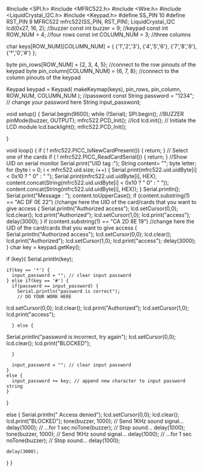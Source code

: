 #include <SPI.h>
#include <MFRC522.h>
#include <Wire.h>
#include <LiquidCrystal_I2C.h>
#include <Keypad.h>
#define SS_PIN 10
#define RST_PIN 9
MFRC522 mfrc522(SS_PIN, RST_PIN); 
LiquidCrystal_I2C lcd(0x27, 16, 2);
//buzzer
const int buzzer = 9;
//keypad
const int ROW_NUM = 4; //four rows
const int COLUMN_NUM = 3; //three columns

char keys[ROW_NUM][COLUMN_NUM] = {
  {'1','2','3'},
  {'4','5','6'},
  {'7','8','9'},
  {'*','0','#'}
};

byte pin_rows[ROW_NUM] = {2, 3, 4, 5}; //connect to the row pinouts of the keypad
byte pin_column[COLUMN_NUM] = {6, 7, 8}; //connect to the column pinouts of the keypad

Keypad keypad = Keypad( makeKeymap(keys), pin_rows, pin_column, ROW_NUM, COLUMN_NUM );
//password
const String password = "1234"; // change your password here
String input_password;


void setup() {
  Serial.begin(9600);
  while (!Serial);
SPI.begin();
//BUZZER
 pinMode(buzzer, OUTPUT);
mfrc522.PCD_Init();
//lcd
 lcd.init();          // Initiate the LCD module
  lcd.backlight();
mfrc522.PCD_Init();  

 

}

void loop() {
  if ( ! mfrc522.PICC_IsNewCardPresent()) 
  {
    return;
  }
  // Select one of the cards
  if ( ! mfrc522.PICC_ReadCardSerial()) 
  {
    return;
  }
  //Show UID on serial monitor
  Serial.print("UID tag :");
  String content= "";
  byte letter;
  for (byte i = 0; i < mfrc522.uid.size; i++) 
  {
     Serial.print(mfrc522.uid.uidByte[i] < 0x10 ? " 0" : " ");
     Serial.print(mfrc522.uid.uidByte[i], HEX);
     content.concat(String(mfrc522.uid.uidByte[i] < 0x10 ? " 0" : " "));
     content.concat(String(mfrc522.uid.uidByte[i], HEX));
  }
  Serial.println();
  Serial.print("Message : ");
  content.toUpperCase();
if (content.substring(1) == "AC DF 0E 22") //change here the UID of the card/cards that you want to give access
  {
   Serial.println("Authorized access");
lcd.setCursor(0,0);
lcd.clear();
lcd.print("Authorized");
lcd.setCursor(1,0);
lcd.print("access");
    delay(3000);
  }
   if (content.substring(1) == "CA 2D 8E 19") //change here the UID of the card/cards that you want to give access
  {
    Serial.println("Authorized access");
lcd.setCursor(0,0);
lcd.clear();
lcd.print("Authorized");
lcd.setCursor(1,0);
lcd.print("access");
    delay(3000);
  }
  char key = keypad.getKey();

  if (key){
    Serial.println(key);

    if(key == '*') {
      input_password = ""; // clear input password
    } else if(key == '#') {
      if(password == input_password) {
        Serial.println("password is correct");
        // DO YOUR WORK HERE
lcd.setCursor(0,0);
lcd.clear();
lcd.print("Authorized");
lcd.setCursor(1,0);
lcd.print("access");
        
      } else {
 Serial.println("password is incorrect, try again");
lcd.setCursor(0,0);
lcd.clear();
lcd.print("BLOCKED");

      }

      input_password = ""; // clear input password
    } 
    else {
      input_password += key; // append new character to input password string
    }
  }


 else   {
    Serial.println(" Access denied");
lcd.setCursor(0,0);
lcd.clear();
lcd.print("BLOCKED");
tone(buzzer, 1000); // Send 1KHz sound signal...
  delay(1000);        // ...for 1 sec
  noTone(buzzer);     // Stop sound...
  delay(1000);   
  tone(buzzer, 1000); // Send 1KHz sound signal...
  delay(1000);        // ...for 1 sec
  noTone(buzzer);     // Stop sound...
  delay(1000);    

    delay(3000);
  }
} 
 
